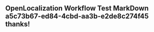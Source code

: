 <properties
ms.topic="hero-topic"
ms.test1="hero-topic"
ms.test2="test"/>

## OpenLocalization Workflow Test MarkDown a5c73b67-ed84-4cbd-aa3b-e2de8c274f45 thanks!
